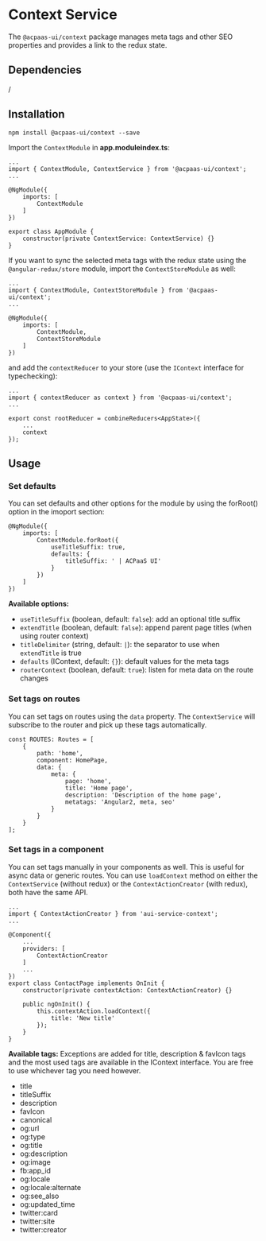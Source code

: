 # Context Service
The `@acpaas-ui/context` package manages meta tags and other SEO properties and provides a link to the redux state.

## Dependencies
/

## Installation
```
npm install @acpaas-ui/context --save
```

Import the `ContextModule` in **app.moduleindex.ts**:
```
...
import { ContextModule, ContextService } from '@acpaas-ui/context';
...

@NgModule({
    imports: [
        ContextModule
    ]
})

export class AppModule {
    constructor(private ContextService: ContextService) {}
}
```
If you want to sync the selected meta tags with the redux state using the `@angular-redux/store` module, import the `ContextStoreModule` as well:
```
...
import { ContextModule, ContextStoreModule } from '@acpaas-ui/context';
...

@NgModule({
    imports: [
        ContextModule,
        ContextStoreModule
    ]
})
```
and add the `contextReducer` to your store (use the `IContext` interface for typechecking):
```
...
import { contextReducer as context } from '@acpaas-ui/context';
...

export const rootReducer = combineReducers<AppState>({
    ...
    context
});
```

## Usage
### Set defaults
You can set defaults and other options for the module by using the forRoot() option in the imoport section:
```
@NgModule({
    imports: [
        ContextModule.forRoot({
            useTitleSuffix: true,
            defaults: {
                titleSuffix: ' | ACPaaS UI'
            }
        })
    ]
})
```
**Available options:**
* `useTitleSuffix` (boolean, default: `false`): add an optional title suffix
* `extendTitle` (boolean, default: `false`): append parent page titles (when using router context)
* `titleDelimiter` (string, default: ` | `): the separator to use when `extendTitle` is true
* `defaults` (IContext, default: `{}`): default values for the meta tags
* `routerContext` (boolean, default: `true`): listen for meta data on the route changes

### Set tags on routes
You can set tags on routes using the `data` property. The `ContextService` will subscribe to the router and pick up these tags automatically.
```
const ROUTES: Routes = [
    {
        path: 'home',
        component: HomePage,
        data: {
            meta: {
                page: 'home',
                title: 'Home page',
                description: 'Description of the home page',
                metatags: 'Angular2, meta, seo'
            }
        }
    }
];
```


### Set tags in a component
You can set tags manually in your components as well. This is useful for async data or generic routes. You can use `loadContext` method on either the `ContextService` (without redux) or the `ContextActionCreator` (with redux), both have the same API.

```
...
import { ContextActionCreator } from 'aui-service-context';
...

@Component({
    ...
    providers: [
        ContextActionCreator
    ]
    ...
})
export class ContactPage implements OnInit {
    constructor(private contextAction: ContextActionCreator) {}

    public ngOnInit() {
        this.contextAction.loadContext({
            title: 'New title'
        });
    }
}
```

**Available tags:**
Exceptions are added for title, description & favIcon tags and the most used tags are available in the IContext interface. You are free to use whichever tag you need however.

* title
* titleSuffix
* description
* favIcon
* canonical
* og:url
* og:type
* og:title
* og:description
* og:image
* fb:app_id
* og:locale
* og:locale:alternate
* og:see_also
* og:updated_time
* twitter:card
* twitter:site
* twitter:creator